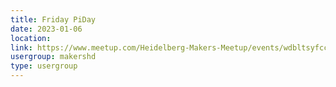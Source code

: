 ```yaml
---
title: Friday PiDay
date: 2023-01-06
location: 
link: https://www.meetup.com/Heidelberg-Makers-Meetup/events/wdbltsyfccbjb/
usergroup: makershd
type: usergroup
---
```

